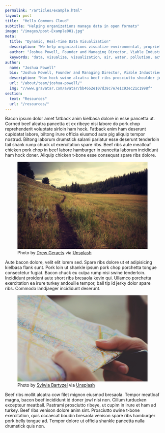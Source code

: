 ```yaml
---
permalink: "/articles/example.html"
layout: post
title:  "Hello Commons Cloud"
subtitle: "Helping organizations manage data in open formats"
image: "/images/post-Example001.jpg"
meta:
  title: "Dynamic, Real-Time Data Visualization"
  description: "We help organizations visualize environmental, proprietary, government, education, public and open data in meaningful ways"
  author: "Joshua Powell, Founder and Managing Director, Viable Industries, L.L.C."
  keywords: "data, visualize, visualization, air, water, pollution, activity, monitor, assessment, tracking, reporting, map, chart, graph, bar, line, interactive, time, series, big, real, time"
author:
  name: "Joshua Powell"
  bio: "Joshua Powell, Founder and Managing Director, Viable Industries, L.L.C."
  description: "Ham hock swine alcatra beef ribs prosciutto shoulder jowl. Andouille filet mignon beef cow pork chop. Beef tail beef ribs prosciutto venison bresaola drumstick shank short loin capicola pork chop ball tip salami cupim. Biltong pork loin ham tongue, shank strip steak meatloaf chicken prosciutto corned beef landjaeger alcatra."
  url: "/about/team/joshua-powell/"
  img: "//www.gravatar.com/avatar/bb4662e107d38c7e7e1c93ec21c1998f"
section: 
  text: "Resources"
  url: "/resources/"
---
```

Bacon ipsum dolor amet fatback anim kielbasa dolore in esse pancetta ut. Corned beef alcatra pancetta et ex ribeye nisi labore do pork chop reprehenderit voluptate sirloin ham hock. Fatback enim ham deserunt cupidatat labore, biltong irure officia eiusmod aute pig aliquip tempor nostrud. Biltong laborum drumstick salami pariatur esse deserunt tenderloin tail shank rump chuck ut exercitation spare ribs. Beef ribs aute meatloaf chicken pork chop in beef labore hamburger in pancetta laborum incididunt ham hock doner. Aliquip chicken t-bone esse consequat spare ribs dolore.

<figure>
  <img src="/images/post-Example002.jpg" alt="" />
  <figcaption>Photo by <a href="https://unsplash.com/drewgeraets" target="_blank">Drew Geraets</a> via <a href="https://unsplash.com/" target="_blank">Unsplash</a></figcaption>
</figure>

Aute bacon dolore, velit elit lorem sed. Spare ribs dolore ut et adipisicing kielbasa flank sunt. Pork loin ut shankle ipsum pork chop porchetta tongue consectetur fugiat. Bacon chuck eu culpa rump nisi swine tenderloin. Incididunt proident aute short ribs bresaola kevin qui. Ullamco porchetta exercitation ea irure turkey andouille tempor, ball tip id jerky dolor spare ribs. Commodo landjaeger incididunt deserunt.

<figure>
  <img src="/images/post-Example001.jpg" alt="" />
  <figcaption>Photo by <a href="https://unsplash.com/sylwiabartyzel" title="Sylwia Bartyzel" target="_blank">Sylwia Bartyzel</a> via <a href="https://unsplash.com/" target="_blank">Unsplash</a></figcaption>
</figure>

Beef ribs mollit alcatra cow filet mignon eiusmod bresaola. Tempor meatloaf magna, bacon beef incididunt id doner jowl nisi non. Cillum turducken excepteur meatball. Pastrami prosciutto ribeye, ut cupim in irure et ham ad turkey. Beef ribs venison dolore anim sint. Prosciutto swine t-bone exercitation, quis occaecat boudin bresaola venison spare ribs hamburger pork belly tongue ad. Tempor dolore ut officia shankle pancetta nulla drumstick quis non.

